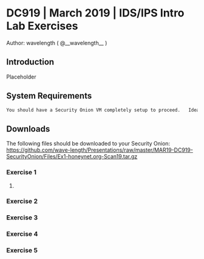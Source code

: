 # DC919  |  March 2019  |  IDS/IPS Intro Lab Exercises
Author: wavelength  ( @\_\_wavelength\_\_ )

## Introduction
Placeholder

## System Requirements
```sh
You should have a Security Onion VM completely setup to proceed.   Ideally, you would have a snapshot of the fresh install that you can revert to between exercises.
```

## Downloads
The following files should be downloaded to your Security Onion:
https://github.com/wave-length/Presentations/raw/master/MAR19-DC919-SecurityOnion/Files/Ex1-honeynet.org-Scan19.tar.gz

### Exercise 1
1. 
### Exercise 2

### Exercise 3

### Exercise 4

### Exercise 5
